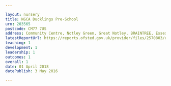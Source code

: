 ```yaml
---

layout: nursery
title: NGCA Ducklings Pre-School
urn: 203565
postcode: CM77 7US
address: Community Centre, Notley Green, Great Notley, BRAINTREE, Essex, CM77 7US
latestReportUrl: https://reports.ofsted.gov.uk/provider/files/2570803/urn/203565.pdf
teaching: 1
development: 1
leadership: 1
outcomes: 1
overall: 1
date: 01 April 2018 
datePublish: 3 May 2016

---
```

